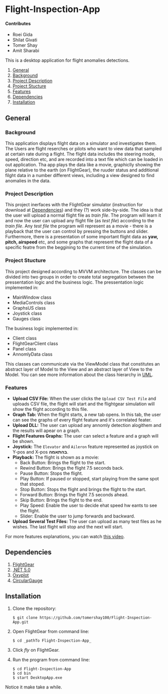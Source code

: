 # Flight-Inspection-App

#### Contributes
* Roei Gida
* Shilat Givati
* Tomer Shay
* Amit Sharabi

This is a desktop application for flight anomalies detections.
1. [General](#General)
  1. [Background](#background)
  2. [Project Description](https://github.com/tomershay100/Flight-Inspection-App/blob/main/README.md#project-description)
  3. [Project Stucture](https://github.com/tomershay100/Flight-Inspection-App/blob/main/README.md#project-stucture)
  4. [Features](https://github.com/tomershay100/Flight-Inspection-App/blob/main/README.md#features)
2. [Dependencies](#dependencies)  
3. [Installation](#installation)

## General
### Background
This application displays filght data on a simulator and investigates them. The Users are flight reserches or pilots who want to view data that sampled at certain rate during a flight.
The flight data includes the steering mode, speed, direction etc, and are recorded into a text file which can be loaded in out application.
Tha app plays the data like a movie, graphiclly showing the plane relative to the earth (on FlightGear), the ruuder status and additional filght data in a number different views, including a view designed to find anomalies in the data.

### Project Description
This project inerfaces with the FlightGear simulator (instruction for download at [Dependencies](#dependencies)) and they (?) work side-by-side. The idea is that the user will upload a normal flight file as _train file_. The program will learn it and now the user can upload any flight file (as _test file_) according to the _train file_. Any _test file_ the program will represent as a movie - there is a playback that the user can control by pressing the buttons and slider. Furthermore, there is a presentation of some important flight data as **yaw, pitch, airspeed** etc, and some graphs that represent the flight data of a specific featre from the beggining to the current time of the simulation. 

### Project Stucture
This project designed according to MVVM architecture. The classes can be divided into two groups in order to create total segregation between the pressentation logic and the business logic.
The pressentation logic implemented in:
* MainWindow class
* MediaControls class
* GraphsUS class
* Joystick class
* Gauges class

The business logic implemented in:
* Client class
* FlightGearClient class
* Panel class
* AnnomlyData class


This classes can communicate via the ViewModel class that constitutes an abstract layer of Model to the View and an abstract layer of View to the Model.
You can see more information about the class hierarchy in [UML](https://github.com/tomershay100/Flight-Inspection-App/blob/main/UML%20Diagram.pdf).

### Features
* **Upload CSV File:** When the user clicks the ```Upload CSV Test File```  and uploads CSV file, the flight will start and the flightgear simulation will show the flight according to this file. 
* **Graph Tab:** When the flight starts, a new tab opens. In this tab, the user can see the graphs of every flight feature and it's correlated feater.
* **Upload DLL:** The user can upload any annomly detection alogithem and the results will apear on a graph.
* **Flight Features Graphs:** The user can select a feature and a graph will be shown.
* **Joystick:** The ```Elevator``` and ```Aileron``` feature represented as joystick on Y-pos and X-pos **בהתאמה**.
* **Playback:** The flight is shown as a movie:
  - Back Button:    Brings the flight to the start.
  - Rewind Button:  Brings the flight 7.5 seconds back.
  - Pause Button:   Stops the flight.
  - Play Button:    If paused or stopped, start playing from the same spot that stoped.
  - Stop Button:    Stops the flight and brings the flight to the start.
  - Forward Button: Brings the flight 7.5 seconds ahead.
  - Skip Button:    Brings the flight to the end.
  - Play Speed:     Enable the user to decide ehat speed hw eants to see the flight.
  - Slider:         Enable the user to jump forwards and backward.
* **Upload Several Test Files:** The user can upload as many test files as he wishes. The last flight will stop and the next will start.

For more features explanations, you can watch [this video](https://youtu.be/t_-Bs4jf07Y).

## Dependencies
1. [FlightGear](https://www.flightgear.org/download/)
2. [.NET 5.0](https://dotnet.microsoft.com/download/dotnet-framework/net48)
3. [Oxyplot](https://www.nuget.org/packages/OxyPlot.Wpf/2.1.0-Preview1)
4. [CircularGauge](https://www.nuget.org/packages/CircularGauge)

## Installation
1. Clone the repository:  
    ```
    $ git clone https://github.com/tomershay100/Flight-Inspection-App.git
    ```
2. Open FlightGear from command line:
     ```
    $ cd _pathTo Flight-Inspection-App_
    ```
3. Click _fly_ on FlightGear.

4. Run the program from command line: 
     ```
    $ cd Flight-Inspection-App
    $ cd bin
    $ start DesktopApp.exe
    ```
Notice it make take a while.
